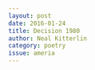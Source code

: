 ```yaml
---
layout: post 
date: 2016-01-24
title: Decision 1980
author: Neal Kitterlin
category: poetry
issue: ameria
---
```

